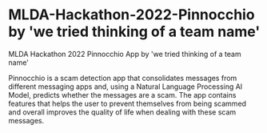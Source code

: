 # MLDA-Hackathon-2022-Pinnocchio by 'we tried thinking of a team name'
MLDA Hackathon 2022 Pinnocchio App by 'we tried thinking of a team name'

Pinnocchio is a scam detection app that consolidates messages from different messaging apps and, using a Natural Language Processing AI Model, predicts whether the messages are a scam. The app contains features that helps the user to prevent themselves from being scammed and overall improves the quality of life when dealing with these scam messages.
